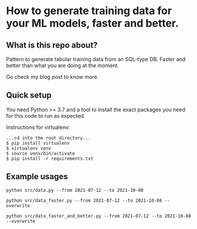 # How to generate training data for your ML models, faster and better.

## What is this repo about?

Pattern to generate tabular training data from an SQL-type DB. Faster and better
than what you are doing at the moment.

Go check my blog post to know more.

## Quick setup

You need Python >= 3.7 and a tool to install the exact packages you need for this
code to run as expected.

Instructions for virtualenv:
```
...cd into the root directory...
$ pip install virtualenv
$ virtualenv venv
$ source venv/bin/activate
$ pip install -r requirements.txt
```

## Example usages

```
python src/data.py --from 2021-07-12 --to 2021-10-08
```

```
python src/data_faster.py --from 2021-07-12 --to 2021-10-08 --overwrite
```

```
python src/data_faster_and_better.py --from 2021-07-12 --to 2021-10-08 --overwrite
```



